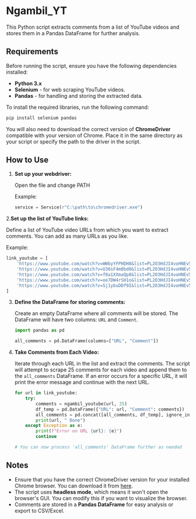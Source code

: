 
# Ngambil_YT

This Python script extracts comments from a list of YouTube videos and stores them in a Pandas DataFrame for further analysis.

## Requirements

Before running the script, ensure you have the following dependencies installed:

- **Python 3.x**
- **Selenium** - for web scraping YouTube videos.
- **Pandas** - for handling and storing the extracted data.

To install the required libraries, run the following command:

```bash
pip install selenium pandas
```

You will also need to download the correct version of **ChromeDriver** compatible with your version of Chrome. Place it in the same directory as your script or specify the path to the driver in the script.

## How to Use

1. **Set up your webdriver:**

   Open the file and change PATH

   Example:

   ```python
   service = Service(r"C:\path\to\chromedriver.exe")
   ```

2.**Set up the list of YouTube links:**

   Define a list of YouTube video URLs from which you want to extract comments. You can add as many URLs as you like.

   Example:

   ```python
   link_youtube = [
       'https://www.youtube.com/watch?v=WWbyYFPHDH8&list=PL2O3HdJI4voHNEv59SdXKRQVRZAFmwN9E&index=10',
       'https://www.youtube.com/watch?v=U30sF4m0bd0&list=PL2O3HdJI4voHNEv59SdXKRQVRZAFmwN9E&index=11',
       'https://www.youtube.com/watch?v=f0a1XXmaQp8&list=PL2O3HdJI4voHNEv59SdXKRQVRZAFmwN9E&index=12',
       'https://www.youtube.com/watch?v=oe7DW4rSH1o&list=PL2O3HdJI4voHNEv59SdXKRQVRZAFmwN9E&index=13',
       'https://www.youtube.com/watch?v=Sj1ybuDDf9I&list=PL2O3HdJI4voHNEv59SdXKRQVRZAFmwN9E&index=14'
   ]
   ```
3. **Define the DataFrame for storing comments:**

   Create an empty DataFrame where all comments will be stored. The DataFrame will have two columns: `URL` and `Comment`.

   ```python
   import pandas as pd

   all_comments = pd.DataFrame(columns=["URL", "Comment"])
   ```

4. **Take Comments from Each Video:**

   Iterate through each URL in the list and extract the comments. The script will attempt to scrape 25 comments for each video and append them to the `all_comments` DataFrame. If an error occurs for a specific URL, it will print the error message and continue with the next URL.

   ```python
   for url in link_youtube:
       try:
           comments = ngambil_youtube(url, 25)
           df_temp = pd.DataFrame({"URL": url, "Comment": comments})
           all_comments = pd.concat([all_comments, df_temp], ignore_index=True)
           print(url, " Done")
       except Exception as e:
           print(f"Error on URL {url}: {e}")
           continue

   # You can now process 'all_comments' DataFrame further as needed
   ```

## Notes

- Ensure that you have the correct ChromeDriver version for your installed Chrome browser. You can download it from [here](https://sites.google.com/chromium.org/driver/).
- The script uses **headless mode**, which means it won't open the browser's GUI. You can modify this if you want to visualize the browser.
- Comments are stored in a **Pandas DataFrame** for easy analysis or export to CSV/Excel.

